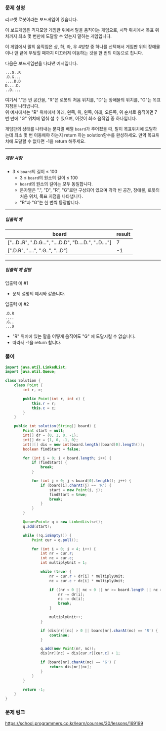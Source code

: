 
### 문제 설명
<p>리코쳇 로봇이라는 보드게임이 있습니다. </p>

<p>이 보드게임은 격자모양 게임판 위에서 말을 움직이는 게임으로, 시작 위치에서 목표 위치까지 최소 몇 번만에 도달할 수 있는지 말하는 게임입니다. </p>

<p>이 게임에서 말의 움직임은 상, 하, 좌, 우 4방향 중 하나를 선택해서 게임판 위의 장애물이나 맨 끝에 부딪힐 때까지 미끄러져 이동하는 것을 한 번의 이동으로 칩니다. </p>

<p>다음은 보드게임판을 나타낸 예시입니다.</p>
<code>...D..R
.D.G...
....D.D
D....D.
..D....
</code>

<p>여기서 "."은 빈 공간을, "R"은 로봇의 처음 위치를, "D"는 장애물의 위치를, "G"는 목표지점을 나타냅니다.<br>
위 예시에서는 "R" 위치에서 아래, 왼쪽, 위, 왼쪽, 아래, 오른쪽, 위 순서로 움직이면 7번 만에 "G" 위치에 멈춰 설 수 있으며, 이것이 최소 움직임 중 하나입니다.</p>

<p>게임판의 상태를 나타내는 문자열 배열 <code>board</code>가 주어졌을 때, 말이 목표위치에 도달하는데 최소 몇 번 이동해야 하는지 return 하는 solution함수를 완성하세요. 만약 목표위치에 도달할 수 없다면 -1을 return 해주세요.</p>

<hr>

<h5>제한 사항</h5>

<ul>
<li>3 &le; <code>board</code>의 길이 &le; 100

<ul>
<li>3 &le; <code>board</code>의 원소의 길이 &le; 100</li>
<li><code>board</code>의 원소의 길이는 모두 동일합니다.</li>
<li>문자열은 ".", "D", "R", "G"로만 구성되어 있으며 각각 빈 공간, 장애물, 로봇의 처음 위치, 목표 지점을 나타냅니다.</li>
<li>"R"과 "G"는 한 번씩 등장합니다.</li>
</ul></li>
</ul>

<hr>

<h5>입출력 예</h5>
<table class="table">
        <thead><tr>
<th>board</th>
<th>result</th>
</tr>
</thead>
        <tbody><tr>
<td>["...D..R", ".D.G...", "....D.D", "D....D.", "..D...."]</td>
<td>7</td>
</tr>
<tr>
<td>[".D.R", "....", ".G..", "...D"]</td>
<td>-1</td>
</tr>
</tbody>
      </table>
<hr>

<h5>입출력 예 설명</h5>

<p>입출력 예 #1</p>

<ul>
<li>문제 설명의 예시와 같습니다.</li>
</ul>

<p>입출력 예 #2</p>
<div class="highlight"><pre class="codehilite"><code>.D.R
....
.G..
...D
</code></pre></div>
<ul>
<li>"R" 위치에 있는 말을 어떻게 움직여도 "G" 에 도달시킬 수 없습니다.</li>
<li>따라서 -1을 return 합니다.</li>
</ul>

### 풀이
``` java
import java.util.LinkedList;
import java.util.Queue;

class Solution {
    class Point {
        int r, c;

        public Point(int r, int c) {
            this.r = r;
            this.c = c;
        }
    }

    public int solution(String[] board) {
        Point start = null;
        int[] dr = {0, 1, 0, -1};
        int[] dc = {1, 0, -1, 0};
        int[][] dis = new int[board.length][board[0].length()];
        boolean findStart = false;

        for (int i = 0; i < board.length; i++) {
            if (findStart) {
                break;
            }

            for (int j = 0; j < board[0].length(); j++) {
                if (board[i].charAt(j) == 'R') {
                    start = new Point(i, j);
                    findStart = true;
                    break;
                }
            }
        }

        Queue<Point> q = new LinkedList<>();
        q.add(start);

        while (!q.isEmpty()) {
            Point cur = q.poll();

            for (int i = 0; i < 4; i++) {
                int nr = cur.r;
                int nc = cur.c;
                int multiplyUnit = 1;

                while (true) {
                    nr = cur.r + dr[i] * multiplyUnit;
                    nc = cur.c + dc[i] * multiplyUnit;

                    if ((nr < 0 || nc < 0 || nr >= board.length || nc >= board[0].length()) || board[nr].charAt(nc) == 'D') {
                        nr -= dr[i];
                        nc -= dc[i];
                        break;
                    }

                    multiplyUnit++;
                }

                if (dis[nr][nc] > 0 || board[nr].charAt(nc) == 'R') {
                    continue;
                }

                q.add(new Point(nr, nc));
                dis[nr][nc] = dis[cur.r][cur.c] + 1;

                if (board[nr].charAt(nc) == 'G') {
                    return dis[nr][nc];
                }
            }
        }

        return -1;
    }
}
```

### 문제 링크
https://school.programmers.co.kr/learn/courses/30/lessons/169199
